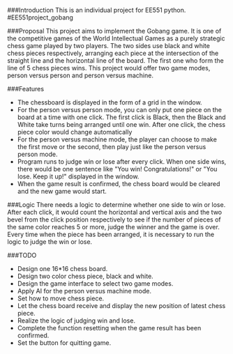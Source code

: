 
###Introduction 
This is an individual project for EE551 python. #EE551project_gobang

###Proposal
This project aims to implement the Gobang game.
It is one of the competitive games of the World Intellectual Games 
as a purely strategic chess game played by two players. 
The two sides use black and white chess pieces respectively, arranging 
each piece at the intersection of the straight line and the horizontal line 
of the board.
The first one who form the line of 5 chess pieces wins.
This project would offer two game modes, person versus person and person 
versus machine.

###Features
* The chessboard is displayed in the form of a grid in the window.
* For the person versus person mode, you can only put one piece on the 
board at a time with one click. The first click is Black, then the Black and White take 
turns being arranged until one win. After one click, the chess piece color would 
change automatically
* For the person versus machine mode, the player can choose to make the first move
or the second, then play just like the person versus person mode.
* Program runs to judge win or lose after every click. When one side wins, there 
would be one sentence like "You win! Congratulations!" or "You lose. Keep it up!"
displayed in the window.
* When the game result is confirmed, the chess board would be cleared and the new
game would start.

###Logic 
There needs a logic to determine whether one side to win or lose.
After each click, it would count the horizontal and vertical 
axis and the two bevel from the click position respectively to see if the number of pieces of 
the same color reaches 5 or more, judge the winner and the game is over.
Every time when the piece has been arranged, it is necessary to run the logic to judge the win or lose.

###TODO
* Design one 16*16 chess board.
* Design two color chess piece, black and white.
* Design the game interface to select two game modes.
* Apply AI for the person versus machine mode.
* Set how to move chess piece.
* Let the chess board receive and display the new position of latest chess piece.
* Realize the logic of judging win and lose.
* Complete the function resetting when the game result has been confirmed.
* Set the button for quitting game.


